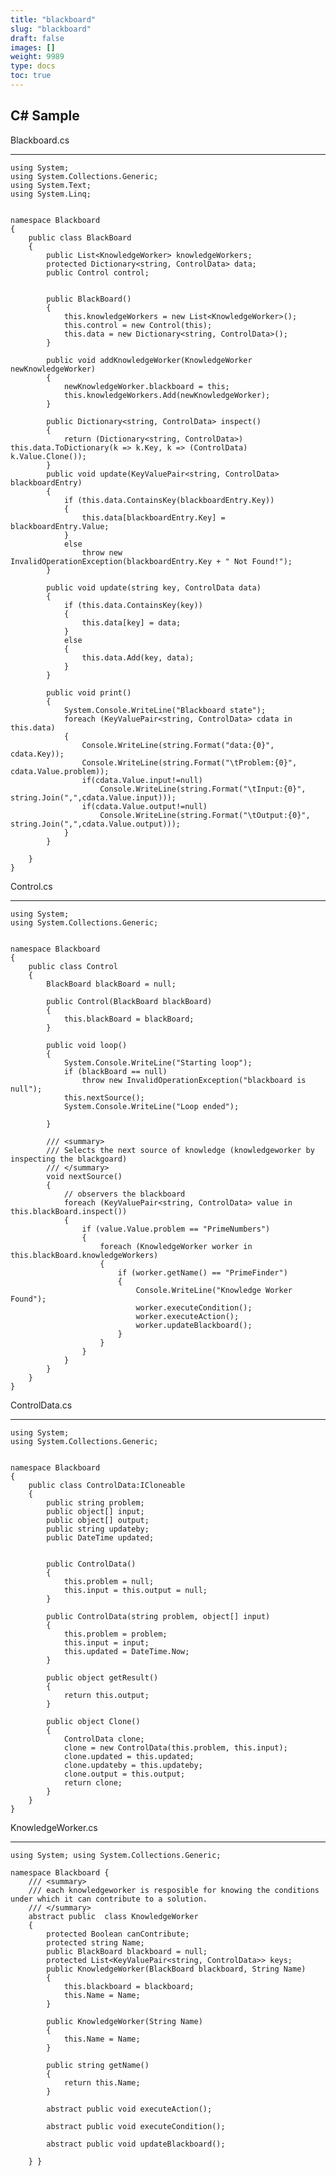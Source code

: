 ```yaml
---
title: "blackboard"
slug: "blackboard"
draft: false
images: []
weight: 9989
type: docs
toc: true
---
```


## C# Sample
Blackboard.cs


----------


    using System;
    using System.Collections.Generic;
    using System.Text;
    using System.Linq;
    
    
    namespace Blackboard
    {
        public class BlackBoard
        {
            public List<KnowledgeWorker> knowledgeWorkers;
            protected Dictionary<string, ControlData> data;
            public Control control;
    
    
            public BlackBoard()
            {
                this.knowledgeWorkers = new List<KnowledgeWorker>();
                this.control = new Control(this);
                this.data = new Dictionary<string, ControlData>();
            }
    
            public void addKnowledgeWorker(KnowledgeWorker newKnowledgeWorker) 
            {
                newKnowledgeWorker.blackboard = this;
                this.knowledgeWorkers.Add(newKnowledgeWorker);
            }       
    
            public Dictionary<string, ControlData> inspect()
            {
                return (Dictionary<string, ControlData>) this.data.ToDictionary(k => k.Key, k => (ControlData) k.Value.Clone());
            }
            public void update(KeyValuePair<string, ControlData> blackboardEntry) 
            {
                if (this.data.ContainsKey(blackboardEntry.Key))
                {
                    this.data[blackboardEntry.Key] = blackboardEntry.Value;
                }
                else
                    throw new InvalidOperationException(blackboardEntry.Key + " Not Found!");
            }
    
            public void update(string key, ControlData data)
            {
                if (this.data.ContainsKey(key))
                {
                    this.data[key] = data;
                }
                else
                {
                    this.data.Add(key, data);
                }            
            }
    
            public void print()
            {
                System.Console.WriteLine("Blackboard state");
                foreach (KeyValuePair<string, ControlData> cdata in this.data)
                {
                    Console.WriteLine(string.Format("data:{0}", cdata.Key));
                    Console.WriteLine(string.Format("\tProblem:{0}", cdata.Value.problem));
                    if(cdata.Value.input!=null)
                        Console.WriteLine(string.Format("\tInput:{0}", string.Join(",",cdata.Value.input)));
                    if(cdata.Value.output!=null)
                        Console.WriteLine(string.Format("\tOutput:{0}", string.Join(",",cdata.Value.output)));
                }
            }
    
        }
    }

Control.cs


----------

    using System;
    using System.Collections.Generic;
    
    
    namespace Blackboard
    {
        public class Control
        {
            BlackBoard blackBoard = null;
            
            public Control(BlackBoard blackBoard)
            {
                this.blackBoard = blackBoard;
            }
    
            public void loop()
            {
                System.Console.WriteLine("Starting loop");
                if (blackBoard == null)
                    throw new InvalidOperationException("blackboard is null");
                this.nextSource();
                System.Console.WriteLine("Loop ended");
                
            }
    
            /// <summary>
            /// Selects the next source of knowledge (knowledgeworker by inspecting the blackgoard)
            /// </summary>
            void nextSource()
            {
                // observers the blackboard
                foreach (KeyValuePair<string, ControlData> value in this.blackBoard.inspect())
                {
                    if (value.Value.problem == "PrimeNumbers")
                    {
                        foreach (KnowledgeWorker worker in this.blackBoard.knowledgeWorkers)
                        {
                            if (worker.getName() == "PrimeFinder")
                            {
                                Console.WriteLine("Knowledge Worker Found");
                                worker.executeCondition();
                                worker.executeAction();
                                worker.updateBlackboard();
                            }
                        }
                    }                
                }
            }
        }
    }

ControlData.cs


----------

    using System;
    using System.Collections.Generic;
    
    
    namespace Blackboard
    {
        public class ControlData:ICloneable
        {
            public string problem;
            public object[] input;
            public object[] output;
            public string updateby;
            public DateTime updated;
            
    
            public ControlData()
            {
                this.problem = null;
                this.input = this.output = null;
            }
    
            public ControlData(string problem, object[] input) 
            {
                this.problem = problem;
                this.input = input;
                this.updated = DateTime.Now;
            }
    
            public object getResult() 
            {
                return this.output;
            }
    
            public object Clone()
            {
                ControlData clone;
                clone = new ControlData(this.problem, this.input);
                clone.updated = this.updated;
                clone.updateby = this.updateby;
                clone.output = this.output;
                return clone;
            }
        }
    }

KnowledgeWorker.cs


----------


    using System; using System.Collections.Generic;
    
    namespace Blackboard {
        /// <summary>
        /// each knowledgeworker is resposible for knowing the conditions under which it can contribute to a solution.
        /// </summary>
        abstract public  class KnowledgeWorker
        {
            protected Boolean canContribute;        
            protected string Name;                  
            public BlackBoard blackboard = null;    
            protected List<KeyValuePair<string, ControlData>> keys;
            public KnowledgeWorker(BlackBoard blackboard, String Name)
            {
                this.blackboard = blackboard;
                this.Name = Name;
            }
    
            public KnowledgeWorker(String Name)
            {
                this.Name = Name;
            }
    
            public string getName() 
            {
                return this.Name;
            }
    
            abstract public void executeAction();
    
            abstract public void executeCondition();
    
            abstract public void updateBlackboard();
    
        } }



